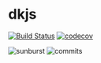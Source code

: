 # dkjs

[![Build Status](https://travis-ci.org/thebjorn/dkjs.svg?branch=master)](https://travis-ci.org/thebjorn/dkjs)
[![codecov](https://codecov.io/gh/thebjorn/dkjs/branch/master/graph/badge.svg)](https://codecov.io/gh/thebjorn/dkjs)


![sunburst](https://codecov.io/gh/thebjorn/dkjs/branch/master/graphs/sunburst.svg?token=aHXCDVqDRj)
![commits](https://codecov.io/gh/thebjorn/dkjs/branch/master/graphs/commits.svg?token=aHXCDVqDRj)
